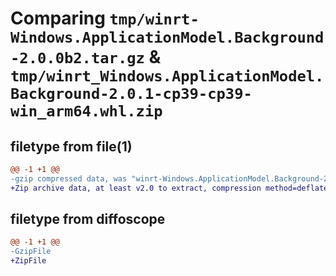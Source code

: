 # Comparing `tmp/winrt-Windows.ApplicationModel.Background-2.0.0b2.tar.gz` & `tmp/winrt_Windows.ApplicationModel.Background-2.0.1-cp39-cp39-win_arm64.whl.zip`

## filetype from file(1)

```diff
@@ -1 +1 @@
-gzip compressed data, was "winrt-Windows.ApplicationModel.Background-2.0.0b2.tar", last modified: Sat Dec  2 18:19:30 2023, max compression
+Zip archive data, at least v2.0 to extract, compression method=deflate
```

## filetype from diffoscope

```diff
@@ -1 +1 @@
-GzipFile
+ZipFile
```

